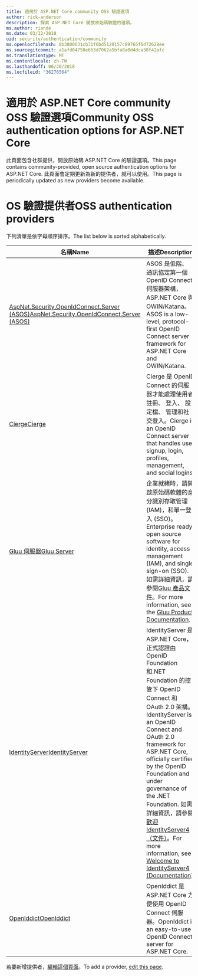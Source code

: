 ```yaml
---
title: 適用於 ASP.NET Core community OSS 驗證選項
author: rick-anderson
description: 探索 ASP.NET Core 開放原始碼驗證的選項。
ms.author: riande
ms.date: 03/12/2018
uid: security/authentication/community
ms.openlocfilehash: 8b3800631cb71f6bd5120157c89765f6d72628ee
ms.sourcegitcommit: a1afd04758e663d7062a5bfa8a0d4dca38f42afc
ms.translationtype: MT
ms.contentlocale: zh-TW
ms.lasthandoff: 06/20/2018
ms.locfileid: "36276564"
---
```

# <a name="community-oss-authentication-options-for-aspnet-core"></a><span data-ttu-id="70b3d-103">適用於 ASP.NET Core community OSS 驗證選項</span><span class="sxs-lookup"><span data-stu-id="70b3d-103">Community OSS authentication options for ASP.NET Core</span></span>

<span data-ttu-id="70b3d-104">此頁面包含社群提供，開放原始碼 ASP.NET Core 的驗證選項。</span><span class="sxs-lookup"><span data-stu-id="70b3d-104">This page contains community-provided, open source authentication options for ASP.NET Core.</span></span> <span data-ttu-id="70b3d-105">此頁面會定期更新為新的提供者，就可以使用。</span><span class="sxs-lookup"><span data-stu-id="70b3d-105">This page is periodically updated as new providers become available.</span></span>

# <a name="oss-authentication-providers"></a><span data-ttu-id="70b3d-106">OS 驗證提供者</span><span class="sxs-lookup"><span data-stu-id="70b3d-106">OSS authentication providers</span></span>

<span data-ttu-id="70b3d-107">下列清單是依字母順序排序。</span><span class="sxs-lookup"><span data-stu-id="70b3d-107">The list below is sorted alphabetically.</span></span>

| <span data-ttu-id="70b3d-108">名稱</span><span class="sxs-lookup"><span data-stu-id="70b3d-108">Name</span></span> | <span data-ttu-id="70b3d-109">描述</span><span class="sxs-lookup"><span data-stu-id="70b3d-109">Description</span></span> |
| ---- | ----------- |
| [<span data-ttu-id="70b3d-110">AspNet.Security.OpenIdConnect.Server (ASOS)</span><span class="sxs-lookup"><span data-stu-id="70b3d-110">AspNet.Security.OpenIdConnect.Server (ASOS)</span></span>](https://github.com/aspnet-contrib/AspNet.Security.OpenIdConnect.Server) | <span data-ttu-id="70b3d-111">ASOS 是低階、 通訊協定第一個 OpenID Connect 伺服器架構，ASP.NET Core 與 OWIN/Katana。</span><span class="sxs-lookup"><span data-stu-id="70b3d-111">ASOS is a low-level, protocol-first OpenID Connect server framework for ASP.NET Core and OWIN/Katana.</span></span> |
| [<span data-ttu-id="70b3d-112">Cierge</span><span class="sxs-lookup"><span data-stu-id="70b3d-112">Cierge</span></span>](https://github.com/pwdless/Cierge) | <span data-ttu-id="70b3d-113">Cierge 是 OpenID Connect 的伺服器才能處理使用者註冊、 登入、 設定檔、 管理和社交登入。</span><span class="sxs-lookup"><span data-stu-id="70b3d-113">Cierge is an OpenID Connect server that handles user signup, login, profiles, management, and social logins.</span></span> |
| [<span data-ttu-id="70b3d-114">Gluu 伺服器</span><span class="sxs-lookup"><span data-stu-id="70b3d-114">Gluu Server</span></span>](https://gluu.org/) | <span data-ttu-id="70b3d-115">企業就緒時，請開啟原始碼軟體的身分識別存取管理 (IAM)，和單一登入 (SSO)。</span><span class="sxs-lookup"><span data-stu-id="70b3d-115">Enterprise ready, open source software for identity, access management (IAM), and single sign-on (SSO).</span></span> <span data-ttu-id="70b3d-116">如需詳細資訊，請參閱[Gluu 產品文件](https://gluu.org/docs/)。</span><span class="sxs-lookup"><span data-stu-id="70b3d-116">For more information, see the [Gluu Product Documentation](https://gluu.org/docs/).</span></span> |
| [<span data-ttu-id="70b3d-117">IdentityServer</span><span class="sxs-lookup"><span data-stu-id="70b3d-117">IdentityServer</span></span>](https://identityserver.io/) | <span data-ttu-id="70b3d-118">IdentityServer 是 ASP.NET Core，正式認證由 OpenID Foundation 和.NET Foundation 的控管下 OpenID Connect 和 OAuth 2.0 架構。</span><span class="sxs-lookup"><span data-stu-id="70b3d-118">IdentityServer is an OpenID Connect and OAuth 2.0 framework for ASP.NET Core, officially certified by the OpenID Foundation and under governance of the .NET Foundation.</span></span> <span data-ttu-id="70b3d-119">如需詳細資訊，請參閱[歡迎 IdentityServer4 （文件）](https://identityserver4.readthedocs.io/en/release/)。</span><span class="sxs-lookup"><span data-stu-id="70b3d-119">For more information, see [Welcome to IdentityServer4 (Documentation)](https://identityserver4.readthedocs.io/en/release/).</span></span> |
| [<span data-ttu-id="70b3d-120">OpenIddict</span><span class="sxs-lookup"><span data-stu-id="70b3d-120">OpenIddict</span></span>](https://github.com/openiddict/openiddict-core) | <span data-ttu-id="70b3d-121">OpenIddict 是 ASP.NET Core 方便使用 OpenID Connect 伺服器。</span><span class="sxs-lookup"><span data-stu-id="70b3d-121">OpenIddict is an easy-to-use OpenID Connect server for ASP.NET Core.</span></span> |

<span data-ttu-id="70b3d-122">若要新增提供者，[編輯這個頁面](https://github.com/login?return_to=https%3A%2F%2Fgithub.com%2Faspnet%2FDocs%2Fedit%2Fmaster%2Faspnetcore%2Fsecurity%2Fauthentication%2Fcommunity.md)。</span><span class="sxs-lookup"><span data-stu-id="70b3d-122">To add a provider, [edit this page](https://github.com/login?return_to=https%3A%2F%2Fgithub.com%2Faspnet%2FDocs%2Fedit%2Fmaster%2Faspnetcore%2Fsecurity%2Fauthentication%2Fcommunity.md).</span></span>
